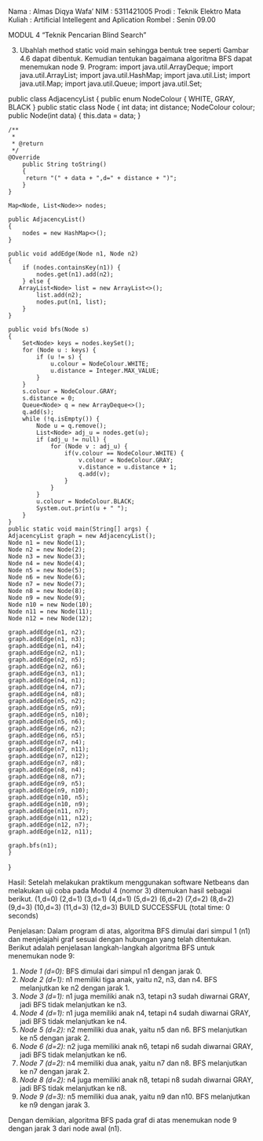 Nama		: Almas Diqya Wafa’
NIM		: 5311421005
Prodi		: Teknik Elektro
Mata Kuliah	: Artificial Intellegent and Aplication
Rombel	: Senin 09.00

MODUL 4
“Teknik Pencarian Blind Search”

3.	Ubahlah method static void main sehingga bentuk tree seperti Gambar 4.6 dapat dibentuk. Kemudian tentukan bagaimana algoritma BFS dapat menemukan node 9. Program:
import java.util.ArrayDeque; 
import java.util.ArrayList; 
import java.util.HashMap; 
import java.util.List; 
import java.util.Map; 
import java.util.Queue; 
import java.util.Set; 

public class AdjacencyList 
{ 
public enum NodeColour { WHITE, GRAY, BLACK } 
public static class Node 
{ 
int data; 
int distance; 
NodeColour colour; 
public Node(int data) 
{ 
            this.data = data; 
        } 
        
    /**
     *
     * @return
     */
    @Override
        public String toString() 
        { 
         return "(" + data + ",d=" + distance + ")"; 
        } 
    } 
    
    Map<Node, List<Node>> nodes; 
 
    public AdjacencyList() 
    { 
        nodes = new HashMap<>(); 
    } 
    
    public void addEdge(Node n1, Node n2) 
    { 
        if (nodes.containsKey(n1)) { 
            nodes.get(n1).add(n2); 
        } else { 
       ArrayList<Node> list = new ArrayList<>(); 
            list.add(n2); 
            nodes.put(n1, list); 
        } 
    } 
    
    public void bfs(Node s) 
    { 
        Set<Node> keys = nodes.keySet(); 
        for (Node u : keys) { 
            if (u != s) { 
                u.colour = NodeColour.WHITE; 
                u.distance = Integer.MAX_VALUE; 
            } 
        } 
        s.colour = NodeColour.GRAY; 
        s.distance = 0; 
        Queue<Node> q = new ArrayDeque<>(); 
        q.add(s); 
        while (!q.isEmpty()) { 
            Node u = q.remove(); 
            List<Node> adj_u = nodes.get(u); 
            if (adj_u != null) { 
                for (Node v : adj_u) { 
                    if(v.colour == NodeColour.WHITE) { 
                        v.colour = NodeColour.GRAY; 
                        v.distance = u.distance + 1; 
                        q.add(v); 
                    } 
                } 
            } 
            u.colour = NodeColour.BLACK; 
            System.out.print(u + " "); 
        } 
    } 
    public static void main(String[] args) { 
    AdjacencyList graph = new AdjacencyList(); 
    Node n1 = new Node(1); 
    Node n2 = new Node(2); 
    Node n3 = new Node(3); 
    Node n4 = new Node(4); 
    Node n5 = new Node(5); 
    Node n6 = new Node(6); 
    Node n7 = new Node(7); 
    Node n8 = new Node(8); 
    Node n9 = new Node(9); 
    Node n10 = new Node(10); 
    Node n11 = new Node(11); 
    Node n12 = new Node(12); 
    
    graph.addEdge(n1, n2); 
    graph.addEdge(n1, n3); 
    graph.addEdge(n1, n4); 
    graph.addEdge(n2, n1); 
    graph.addEdge(n2, n5); 
    graph.addEdge(n2, n6); 
    graph.addEdge(n3, n1); 
    graph.addEdge(n4, n1);
    graph.addEdge(n4, n7); 
    graph.addEdge(n4, n8);
    graph.addEdge(n5, n2); 
    graph.addEdge(n5, n9);
    graph.addEdge(n5, n10); 
    graph.addEdge(n5, n6);
    graph.addEdge(n6, n2); 
    graph.addEdge(n6, n5);
    graph.addEdge(n7, n4); 
    graph.addEdge(n7, n11); 
    graph.addEdge(n7, n12); 
    graph.addEdge(n7, n8); 
    graph.addEdge(n8, n4);
    graph.addEdge(n8, n7); 
    graph.addEdge(n9, n5);
    graph.addEdge(n9, n10); 
    graph.addEdge(n10, n5);
    graph.addEdge(n10, n9); 
    graph.addEdge(n11, n7);
    graph.addEdge(n11, n12); 
    graph.addEdge(n12, n7);
    graph.addEdge(n12, n11);    
    
    graph.bfs(n1); 
    }
}

Hasil:
Setelah melakukan praktikum menggunakan software Netbeans dan melakukan uji coba pada Modul 4 (nomor 3) ditemukan hasil sebagai berikut.
(1,d=0) (2,d=1) (3,d=1) (4,d=1) (5,d=2) (6,d=2) (7,d=2) (8,d=2) (9,d=3) (10,d=3) (11,d=3) (12,d=3) BUILD SUCCESSFUL (total time: 0 seconds)

Penjelasan:
Dalam program di atas, algoritma BFS dimulai dari simpul 1 (n1) dan menjelajahi graf sesuai dengan hubungan yang telah ditentukan. Berikut adalah penjelasan langkah-langkah algoritma BFS untuk menemukan node 9:

1. *Node 1 (d=0):* BFS dimulai dari simpul n1 dengan jarak 0.
2. *Node 2 (d=1):* n1 memiliki tiga anak, yaitu n2, n3, dan n4. BFS melanjutkan ke n2 dengan jarak 1.
3. *Node 3 (d=1):* n1 juga memiliki anak n3, tetapi n3 sudah diwarnai GRAY, jadi BFS tidak melanjutkan ke n3.
4. *Node 4 (d=1):* n1 juga memiliki anak n4, tetapi n4 sudah diwarnai GRAY, jadi BFS tidak melanjutkan ke n4.
5. *Node 5 (d=2):* n2 memiliki dua anak, yaitu n5 dan n6. BFS melanjutkan ke n5 dengan jarak 2.
6. *Node 6 (d=2):* n2 juga memiliki anak n6, tetapi n6 sudah diwarnai GRAY, jadi BFS tidak melanjutkan ke n6.
7. *Node 7 (d=2):* n4 memiliki dua anak, yaitu n7 dan n8. BFS melanjutkan ke n7 dengan jarak 2.
8. *Node 8 (d=2):* n4 juga memiliki anak n8, tetapi n8 sudah diwarnai GRAY, jadi BFS tidak melanjutkan ke n8.
9. *Node 9 (d=3):* n5 memiliki dua anak, yaitu n9 dan n10. BFS melanjutkan ke n9 dengan jarak 3.

Dengan demikian, algoritma BFS pada graf di atas menemukan node 9 dengan jarak 3 dari node awal (n1).


